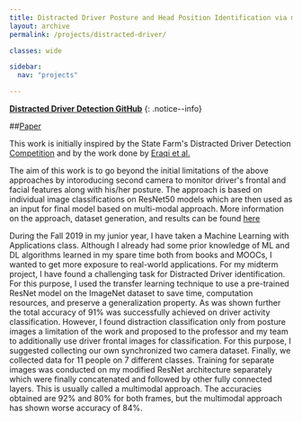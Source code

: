 ```yaml
---
title: Distracted Driver Posture and Head Position Identification via m-CNNs.
layout: archive
permalink: /projects/distracted-driver/

classes: wide

sidebar:
  nav: "projects"

---
```


<i class="fab fa-fw fa-github"></i> [**Distracted Driver Detection GitHub**](https://github.com/kurshakuz/distracted_driver_detection)
{: .notice--info}

##[Paper](https://github.com/kurshakuz/distracted_driver_detection/blob/master/Machine_Learning_Project_Report.pdf) 

This work is initially inspired by the State Farm's Distracted Driver Detection [Competition](https://www.kaggle.com/c/state-farm-distracted-driver-detection/overview) and by the work done by [Eraqi et al.](https://heshameraqi.github.io/distraction_detection)

The aim of this work is to go beyond the initial limitations of the above approaches by intoroducing second camera to monitor driver's frontal and facial features along with his/her posture. The approach is based on individual image classifications on ResNet50 models which are then used as an input for final model based on multi-modal approach. More information on the approach, dataset generation, and results can be found [here](https://github.com/kurshakuz/distracted_driver_detection/blob/master/Machine_Learning_Project_Report.pdf)

During the Fall 2019 in my junior year, I have taken a Machine Learning with Applications class. Although I already had some prior knowledge of ML and DL algorithms learned in my spare time both from books and MOOCs, I wanted to get more exposure to real-world applications. For my midterm project, I have found a challenging task for Distracted Driver identification. For this purpose, I used the transfer learning technique to use a pre-trained ResNet model on the ImageNet dataset to save time, computation resources, and preserve a generalization property. As was shown further the total accuracy of 91% was successfully achieved on driver activity classification. However, I found distraction classification only from posture images a limitation of the work and proposed to the professor and my team to additionally use driver frontal images for classification. For this purpose, I suggested collecting our own synchronized two camera dataset. Finally, we collected data for 11 people on 7 different classes. Training for separate images was conducted on my modified ResNet architecture separately which were finally concatenated and followed by other fully connected layers. This is usually called a multimodal approach. The accuracies obtained are 92% and 80% for both frames, but the multimodal approach has shown worse accuracy of 84%. 
